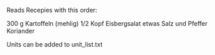 Reads Recepies with this order:

300 g Kartoffeln (mehlig)
1/2 Kopf Eisbergsalat
etwas Salz und Pfeffer
Koriander

Units can be added to unit_list.txt
